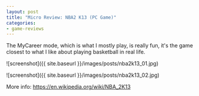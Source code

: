 ```yaml
---
layout: post
title: "Micro Review: NBA2 K13 (PC Game)"
categories:
- game-reviews
---
```




The MyCareer mode, which is what I mostly play, is really fun, it's the game closest to what I like about playing basketball in real life.


![screenshot]({{ site.baseurl }}/images/posts/nba2k13_01.jpg)

![screenshot]({{ site.baseurl }}/images/posts/nba2k13_02.jpg)

<p>More info: <a href="https://en.wikipedia.org/wiki/NBA_2K13">https://en.wikipedia.org/wiki/NBA_2K13</a><p>

